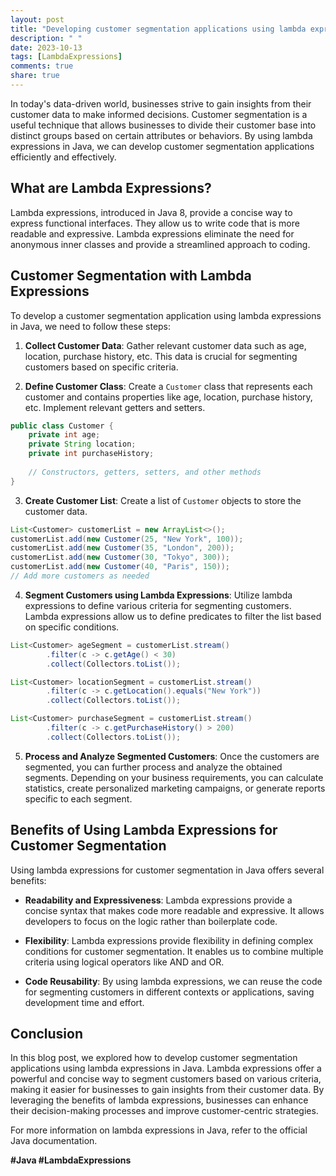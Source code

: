 ```yaml
---
layout: post
title: "Developing customer segmentation applications using lambda expressions in Java"
description: " "
date: 2023-10-13
tags: [LambdaExpressions]
comments: true
share: true
---
```


In today's data-driven world, businesses strive to gain insights from their customer data to make informed decisions. Customer segmentation is a useful technique that allows businesses to divide their customer base into distinct groups based on certain attributes or behaviors. By using lambda expressions in Java, we can develop customer segmentation applications efficiently and effectively.

## What are Lambda Expressions?

Lambda expressions, introduced in Java 8, provide a concise way to express functional interfaces. They allow us to write code that is more readable and expressive. Lambda expressions eliminate the need for anonymous inner classes and provide a streamlined approach to coding.

## Customer Segmentation with Lambda Expressions

To develop a customer segmentation application using lambda expressions in Java, we need to follow these steps:

1. **Collect Customer Data**: Gather relevant customer data such as age, location, purchase history, etc. This data is crucial for segmenting customers based on specific criteria.

2. **Define Customer Class**: Create a `Customer` class that represents each customer and contains properties like age, location, purchase history, etc. Implement relevant getters and setters.

```java
public class Customer {
    private int age;
    private String location;
    private int purchaseHistory;
    
    // Constructors, getters, setters, and other methods
}
```

3. **Create Customer List**: Create a list of `Customer` objects to store the customer data.

```java
List<Customer> customerList = new ArrayList<>();
customerList.add(new Customer(25, "New York", 100));
customerList.add(new Customer(35, "London", 200));
customerList.add(new Customer(30, "Tokyo", 300));
customerList.add(new Customer(40, "Paris", 150));
// Add more customers as needed
```

4. **Segment Customers using Lambda Expressions**: Utilize lambda expressions to define various criteria for segmenting customers. Lambda expressions allow us to define predicates to filter the list based on specific conditions.

```java
List<Customer> ageSegment = customerList.stream()
        .filter(c -> c.getAge() < 30)
        .collect(Collectors.toList());

List<Customer> locationSegment = customerList.stream()
        .filter(c -> c.getLocation().equals("New York"))
        .collect(Collectors.toList());

List<Customer> purchaseSegment = customerList.stream()
        .filter(c -> c.getPurchaseHistory() > 200)
        .collect(Collectors.toList());
```

5. **Process and Analyze Segmented Customers**: Once the customers are segmented, you can further process and analyze the obtained segments. Depending on your business requirements, you can calculate statistics, create personalized marketing campaigns, or generate reports specific to each segment.

## Benefits of Using Lambda Expressions for Customer Segmentation

Using lambda expressions for customer segmentation in Java offers several benefits:

- **Readability and Expressiveness**: Lambda expressions provide a concise syntax that makes code more readable and expressive. It allows developers to focus on the logic rather than boilerplate code.

- **Flexibility**: Lambda expressions provide flexibility in defining complex conditions for customer segmentation. It enables us to combine multiple criteria using logical operators like AND and OR.

- **Code Reusability**: By using lambda expressions, we can reuse the code for segmenting customers in different contexts or applications, saving development time and effort.

## Conclusion

In this blog post, we explored how to develop customer segmentation applications using lambda expressions in Java. Lambda expressions offer a powerful and concise way to segment customers based on various criteria, making it easier for businesses to gain insights from their customer data. By leveraging the benefits of lambda expressions, businesses can enhance their decision-making processes and improve customer-centric strategies.

For more information on lambda expressions in Java, refer to the official Java documentation.

**#Java #LambdaExpressions**